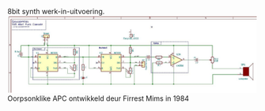 8bit synth werk-in-uitvoering.
<br/>
<img src="https://github.com/pappavis/EasyLab-Atari-Punk-Console/blob/master/KiCAD/Simple%20555%20Synth/plaatjes/Simple%20555%20Synth-schema.jpg?raw=true">
<br/>
Oorpsonklike APC ontwikkeld deur Firrest Mims in 1984<br/>
<br/>
